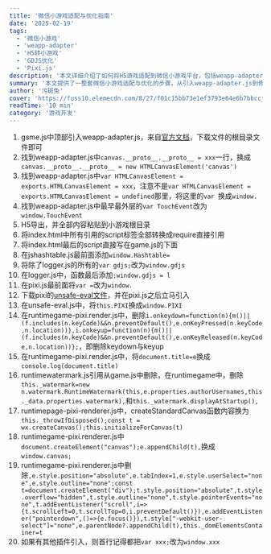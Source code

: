 ```yaml
---
title: '微信小游戏适配与优化指南'
date: '2025-02-19'
tags:
  - '微信小游戏'
  - 'weapp-adapter'
  - 'H5转小游戏'
  - 'GDJS优化'
  - 'Pixi.js'
description: '本文详细介绍了如何将H5游戏适配到微信小游戏平台，包括weapp-adapter的修改、GDJS和Pixi.js的优化技巧，以及相关插件的适配方法。'
summary: '本文提供了一整套微信小游戏适配与优化的步骤，从引入weapp-adapter.js到修改canvas原型链，再到H5导出及脚本引用转换，最后涵盖GDJS和Pixi.js的特定优化，帮助开发者顺利将H5游戏迁移至微信小游戏平台。'
author: '污斑兔'
cover: 'https://fuss10.elemecdn.com/8/27/f01c15bb73e1ef3793e64e6b7bbccjpeg.jpeg'
readTime: '10 min'
category: '游戏开发'
---
```


1. gsme.js中顶部引入weapp-adapter.js，来自[官方文档](https://developers.weixin.qq.com/minigame/dev/guide/runtime/adapter.html)，下载文件的根目录文件即可
2. 找到weapp-adapter.js中`canvas.__proto__.__proto__ = xxx`一行，换成`canvas.__proto__.__proto__ = new HTMLCanvasElement('canvas')`
3. 找到weapp-adapter.js中`var HTMLCanvasElement = exports.HTMLCanvasElement = xxx`，注意不是`var HTMLCanvasElement = exports.HTMLCanvasElement = undefined`那里，将这里的`var `换成`window.`
4. 找到weapp-adapter.js中最早最外层的`var TouchEvent`改为`window.TouchEvent`
5. H5导出，并全部内容粘贴到小游戏根目录
6. 将index.html中所有引用的script标签全部转换成require直接引用
7. 将index.html最后的script直接写在game.js的下面
8. 在jshashtable.js最前面添加`window.Hashtable=`
9. 将除了logger.js的所有的`var gdjs;`改为`window.gdjs`
10. 在logger.js中，函数最后添加`;window.gdjs = l`
11. 在pixi.js最前面将`var =`改为`window.`
12. 下载pixi的[unsafe-eval文件](https://cdn.jsdelivr.net/npm/@pixi/unsafe-eval@7.x/dist/unsafe-eval.min.js)，并在pixi.js之后立马引入
13. 在unsafe-eval.js中，将`this.PIXI`换成`window.PIXI`
14. 在runtimegame-pixi.render.js中，删除`i.onkeydown=function(n){m()||(f.includes(n.keyCode)&&n.preventDefault(),e.onKeyPressed(n.keyCode,n.location))},i.onkeyup=function(n){m()||(f.includes(n.keyCode)&&n.preventDefault(),e.onKeyReleased(n.keyCode,n.location))};`，即删除keydown与keyup
15. 在runtimegame-pixi.render.js中，将`document.title=e`换成`console.log(document.title)`
16. runtimewatermark.js引用从game.js中删除，在runtimegame中，删除`this._watermark=new n.watermark.RuntimeWatermark(this,e.properties.authorUsernames,this._data.properties.watermark),`和`this._watermark.displayAtStartup(),`
17. runtimepage-pixi-renderer.js中，createStandardCanvas函数内容换为`this._throwIfDisposed();const t = wx.createCanvas();this.initializeForCanvas(t)`
18. runtimegame-pixi.renderer.js中`document.createElement("canvas");e.appendChild(t),`换成`window.canvas;`
19. runtimegame-pixi.renderer.js中删除`,e.style.position="absolute",e.tabIndex=1,e.style.userSelect="none",e.style.outline="none";const t=document.createElement("div");t.style.position="absolute",t.style.overflow="hidden",t.style.outline="none",t.style.pointerEvents="none",t.addEventListener("scroll",i=>{t.scrollLeft=0,t.scrollTop=0,i.preventDefault()}),e.addEventListener("pointerdown",()=>{e.focus()}),t.style["-webkit-user-select"]="none",e.parentNode?.appendChild(t),this._domElementsContainer=t`
20. 如果有其他插件引入，则首行记得都把`var xxx;`改为`window.xxx`